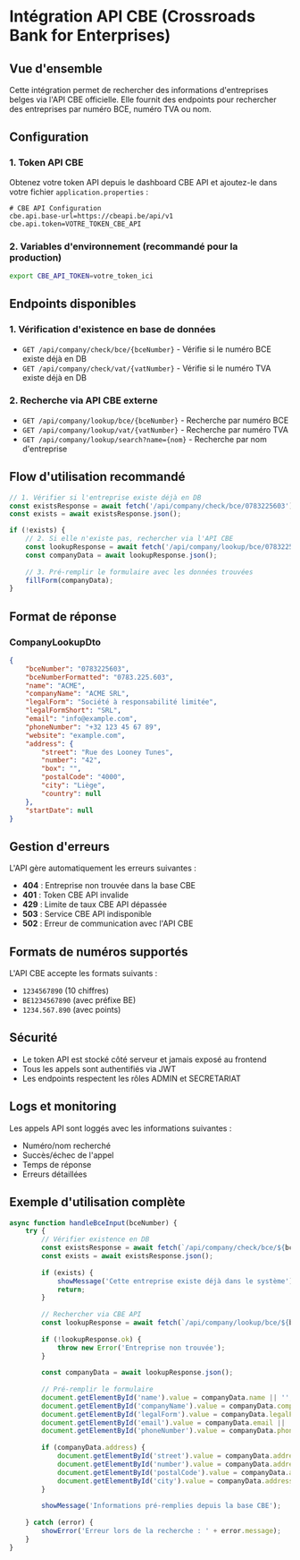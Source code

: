 # Intégration API CBE (Crossroads Bank for Enterprises)

## Vue d'ensemble

Cette intégration permet de rechercher des informations d'entreprises belges via l'API CBE officielle. Elle fournit des endpoints pour rechercher des entreprises par numéro BCE, numéro TVA ou nom.

## Configuration

### 1. Token API CBE

Obtenez votre token API depuis le dashboard CBE API et ajoutez-le dans votre fichier `application.properties` :

```properties
# CBE API Configuration
cbe.api.base-url=https://cbeapi.be/api/v1
cbe.api.token=VOTRE_TOKEN_CBE_API
```

### 2. Variables d'environnement (recommandé pour la production)

```bash
export CBE_API_TOKEN=votre_token_ici
```

## Endpoints disponibles

### 1. Vérification d'existence en base de données

- `GET /api/company/check/bce/{bceNumber}` - Vérifie si le numéro BCE existe déjà en DB
- `GET /api/company/check/vat/{vatNumber}` - Vérifie si le numéro TVA existe déjà en DB

### 2. Recherche via API CBE externe

- `GET /api/company/lookup/bce/{bceNumber}` - Recherche par numéro BCE
- `GET /api/company/lookup/vat/{vatNumber}` - Recherche par numéro TVA
- `GET /api/company/lookup/search?name={nom}` - Recherche par nom d'entreprise

## Flow d'utilisation recommandé

```javascript
// 1. Vérifier si l'entreprise existe déjà en DB
const existsResponse = await fetch('/api/company/check/bce/0783225603');
const exists = await existsResponse.json();

if (!exists) {
    // 2. Si elle n'existe pas, rechercher via l'API CBE
    const lookupResponse = await fetch('/api/company/lookup/bce/0783225603');
    const companyData = await lookupResponse.json();
    
    // 3. Pré-remplir le formulaire avec les données trouvées
    fillForm(companyData);
}
```

## Format de réponse

### CompanyLookupDto

```json
{
    "bceNumber": "0783225603",
    "bceNumberFormatted": "0783.225.603",
    "name": "ACME",
    "companyName": "ACME SRL",
    "legalForm": "Société à responsabilité limitée",
    "legalFormShort": "SRL",
    "email": "info@example.com",
    "phoneNumber": "+32 123 45 67 89",
    "website": "example.com",
    "address": {
        "street": "Rue des Looney Tunes",
        "number": "42",
        "box": "",
        "postalCode": "4000",
        "city": "Liège",
        "country": null
    },
    "startDate": null
}
```

## Gestion d'erreurs

L'API gère automatiquement les erreurs suivantes :

- **404** : Entreprise non trouvée dans la base CBE
- **401** : Token CBE API invalide
- **429** : Limite de taux CBE API dépassée
- **503** : Service CBE API indisponible
- **502** : Erreur de communication avec l'API CBE

## Formats de numéros supportés

L'API CBE accepte les formats suivants :
- `1234567890` (10 chiffres)
- `BE1234567890` (avec préfixe BE)
- `1234.567.890` (avec points)

## Sécurité

- Le token API est stocké côté serveur et jamais exposé au frontend
- Tous les appels sont authentifiés via JWT
- Les endpoints respectent les rôles ADMIN et SECRETARIAT

## Logs et monitoring

Les appels API sont loggés avec les informations suivantes :
- Numéro/nom recherché
- Succès/échec de l'appel
- Temps de réponse
- Erreurs détaillées

## Exemple d'utilisation complète

```javascript
async function handleBceInput(bceNumber) {
    try {
        // Vérifier existence en DB
        const existsResponse = await fetch(`/api/company/check/bce/${bceNumber}`);
        const exists = await existsResponse.json();
        
        if (exists) {
            showMessage('Cette entreprise existe déjà dans le système');
            return;
        }
        
        // Rechercher via CBE API
        const lookupResponse = await fetch(`/api/company/lookup/bce/${bceNumber}`);
        
        if (!lookupResponse.ok) {
            throw new Error('Entreprise non trouvée');
        }
        
        const companyData = await lookupResponse.json();
        
        // Pré-remplir le formulaire
        document.getElementById('name').value = companyData.name || '';
        document.getElementById('companyName').value = companyData.companyName || '';
        document.getElementById('legalForm').value = companyData.legalForm || '';
        document.getElementById('email').value = companyData.email || '';
        document.getElementById('phoneNumber').value = companyData.phoneNumber || '';
        
        if (companyData.address) {
            document.getElementById('street').value = companyData.address.street || '';
            document.getElementById('number').value = companyData.address.number || '';
            document.getElementById('postalCode').value = companyData.address.postalCode || '';
            document.getElementById('city').value = companyData.address.city || '';
        }
        
        showMessage('Informations pré-remplies depuis la base CBE');
        
    } catch (error) {
        showError('Erreur lors de la recherche : ' + error.message);
    }
}
